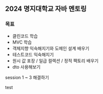 ## 2024 명지대학교 자바 멘토링

### 목표
- 클린코드 학습
- MVC 학습
- 객체지향 익숙해지기와 도메인 설계 배우기
- 테스트코드 익숙해지기
- 원시 값 포장 / 일급 컬렉션 / 정적 팩토리 배우기
- dto 사용해보기

session 1 ~ 3 해결하기

test
